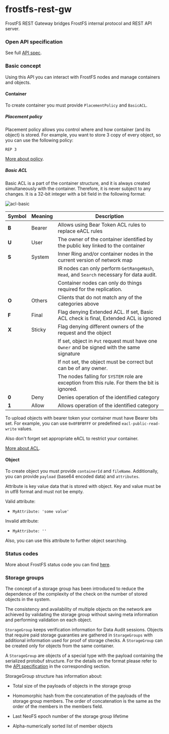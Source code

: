 
# frostfs-rest-gw

FrostFS REST Gateway bridges FrostFS internal protocol and REST API server.

### Open API specification

See full [API spec](/v1/docs).

### Basic concept

Using this API you can interact with FrostFS nodes and manage containers and objects.

#### Container

To create container you must provide `PlacementPolicy` and `BasicACL`.

##### Placement policy

Placement policy allows you control where and how container (and its object) is stored.
For example, you want to store 3 copy of every object, so you can use the following policy:

```
REP 3
```

[More about policy](https://github.com/nspcc-dev/neofs-spec/blob/7ae698ebbe68c689cab2aba518312e7d3eea403c/01-arch/02-policy.md).

##### Basic ACL

Basic ACL is a part of the container structure, and it is always created simultaneously with the container.
Therefore, it is never subject to any changes. It is a 32-bit integer with a bit field in the following format:

<img src="docs/acl-basic.svg" alt="acl-basic">

| Symbol | Meaning | Description                                                                                    |
|--------|:--------|------------------------------------------------------------------------------------------------|
| **B**  | Bearer  | Allows using Bear Token ACL rules to replace eACL rules                                        |
| **U**  | User    | The owner of the container identified by the public key linked to the container                |
| **S**  | System  | Inner Ring and/or container nodes in the current version of network map                        |
|        |         | IR nodes can only perform `GetRangeHash`, `Head`, and `Search` necessary for data audit.       |
|        |         | Container nodes can only do things required for the replication.                               |
| **O**  | Others  | Clients that do not match any of the categories above                                          |
| **F**  | Final   | Flag denying Extended ACL. If set, Basic ACL check is final, Extended ACL is ignored           |
| **X**  | Sticky  | Flag denying different owners of the request and the object                                    |
|        |         | If set, object in `Put` request must have one `Owner` and be signed with the same signature    |
|        |         | If not set, the object must be correct but can be of any owner.                                |
|        |         | The nodes falling for `SYSTEM` role are exception from this rule. For them the bit is ignored. |
| **0**  | Deny    | Denies operation of the identified category                                                    |
| **1**  | Allow   | Allows operation of the identified category                                                    |

To upload objects with bearer token your container must have Bearer bits set. 
For example, you can use `0x0FBFBFFF` or predefined `eacl-public-read-write` values. 

Also don't forget set appropriate eACL to restrict your container.

[More about ACL](https://github.com/nspcc-dev/neofs-spec/blob/4f8d945dfbd2a313ebd406746cf38b9de9da6038/01-arch/07-acl.md).

#### Object
To create object you must provide `containerId` and `fileName`.
Additionally, you can provide `payload` (base64 encoded data) and `attributes`.

Attribute is key value data that is stored with object. Key and value must be in utf8 format and must not be empty.

Valid attribute:
* `MyAttribute: 'some value'`

Invalid attribute:
* `MyAttribute: ''`

Also, you can use this attribute to further object searching.

### Status codes

More about FrostFS status code you can
find [here](https://github.com/nspcc-dev/neofs-spec/blob/master/20-api-v2/status.md).

### Storage groups

The concept of a storage group has been introduced to reduce the dependence of the complexity of
the check on the number of stored objects in the system.

The consistency and availability of multiple objects on the network are achieved by validating the
storage group without saving meta information and performing validation on each object.

`StorageGroup` keeps verification information for Data Audit sessions. Objects that require paid storage
guaranties are gathered in `StorageGroups` with additional information used for proof of storage
checks. A `StorageGroup` can be created only for objects from the same container.

A `StorageGroup` are objects of a special type with the payload containing the serialized protobuf
structure. For the details on the format please refer to the [API specification](https://github.com/nspcc-dev/neofs-spec/blob/master/20-api-v2/storagegroup.md) in the corresponding section.

StorageGroup structure has information about:
* Total size of the payloads of objects in the storage group
* Homomorphic hash from the concatenation of the payloads of the storage group members. The order of concatenation is the same as the order of the members in the members field.

* Last NeoFS epoch number of the storage group lifetime
* Alpha-numerically sorted list of member objects
